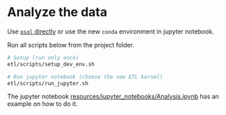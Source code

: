 # Analyze the data

Use [`psql` directly](postgresql.md#check-schemas-and-tables-run-queries) or use the new `conda`
environment in jupyter notebook.

Run all scripts below from the project folder.

```bash
# Setup (run only once)
etl/scripts/setup_dev_env.sh

# Run jupyter notebook (choose the new ETL kernel)
etl/scripts/run_jupyter.sh
```

The jupyter notebook [resources/jupyter_notebooks/Analysis.ipynb](../jupyter_notebooks/Analysis.ipynb)
has an example on how to do it.
